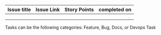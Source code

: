 | Issue title   | Issue Link         | Story Points   | completed on   |
| -------------:|:------------------:| --------------:|---------------:|
|               |                    |                |                |
|               |                    |                |                |
|               |                    |                |                |

Tasks can be the following categories: Feature, Bug, Docs, or Devops Task
